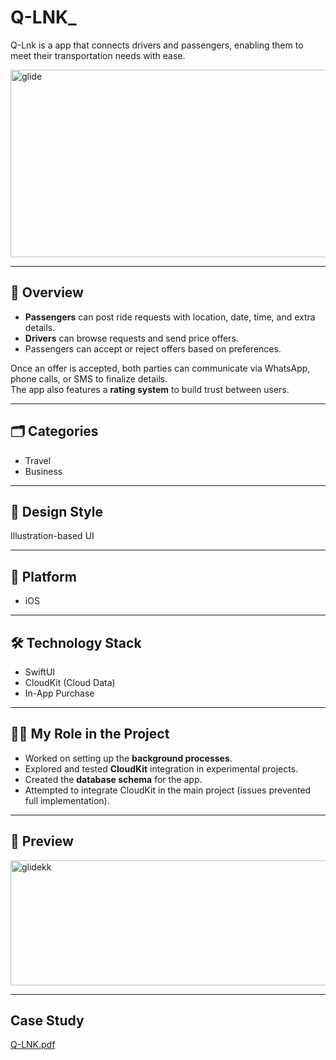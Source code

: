 # Q-LNK_
Q-Lnk is a app that connects drivers and passengers, enabling them to meet their transportation needs with ease.

<img width="2900" height="300" alt="glide" src="https://github.com/user-attachments/assets/6ed3133e-a067-4c4b-a342-8133ee8f5f18" />

---

## 📌 Overview   

- **Passengers** can post ride requests with location, date, time, and extra details.  
- **Drivers** can browse requests and send price offers.  
- Passengers can accept or reject offers based on preferences.  

Once an offer is accepted, both parties can communicate via WhatsApp, phone calls, or SMS to finalize details.  
The app also features a **rating system** to build trust between users.  

---

## 🗂 Categories  
- Travel  
- Business  

---

## 🎨 Design Style  
Illustration-based UI  

---

## 📱 Platform  
- iOS  

---

## 🛠 Technology Stack  
- SwiftUI  
- CloudKit (Cloud Data)  
- In-App Purchase  

---

## 👩‍💻 My Role in the Project  
- Worked on setting up the **background processes**.  
- Explored and tested **CloudKit** integration in experimental projects.  
- Created the **database schema** for the app.  
- Attempted to integrate CloudKit in the main project (issues prevented full implementation).  

---

## 📸 Preview  

<img width="600" height="200" alt="glidekk" src="https://github.com/user-attachments/assets/3de908dd-c765-45a4-9630-affc26d82fa6" />


---

##  Case Study
[Q-LNK.pdf](https://github.com/user-attachments/files/21727317/Q-LNK.pdf)

